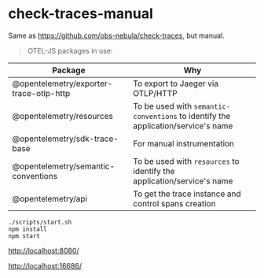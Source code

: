 # check-traces-manual

Same as https://github.com/obs-nebula/check-traces, but manual.

> OTEL-JS packages in use:

| Package | Why |
| ----------- | ----------- |
| @opentelemetry/exporter-trace-otlp-http | To export to Jaeger via OTLP/HTTP |
| @opentelemetry/resources | To be used with `semantic-conventions` to identify the application/service's name |
| @opentelemetry/sdk-trace-base | For manual instrumentation  |
| @opentelemetry/semantic-conventions | To be used with `resources` to identify the application/service's name |
| @opentelemetry/api | To get the trace instance and control spans creation |


```
./scripts/start.sh
npm install
npm start
```

[http://localhost:8080/](http://localhost:8080)

[http://localhost:16686/](http://localhost:16686)